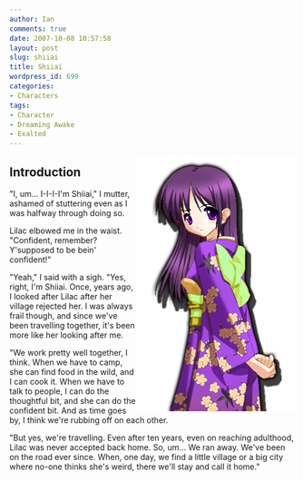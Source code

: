 ```yaml
---
author: Ian
comments: true
date: 2007-10-08 10:57:58
layout: post
slug: shiiai
title: Shiiai
wordpress_id: 699
categories:
- Characters
tags:
- Character
- Dreaming Awake
- Exalted
---
```


<p><img src="/characters/portraits/shiiai.png" style="float:right" /></p>
<h2>Introduction</h2>
<div>
<p>"I, um...  I-I-I-I&#039;m Shiiai," I mutter, ashamed of stuttering even as I was halfway through doing so.</p>
<p>Lilac elbowed me in the waist.  "Confident, remember?  Y&#039;supposed to be bein&#039; confident!"</p>
<p>"Yeah," I said with a sigh.  "Yes, right, I&#039;m Shiiai.  Once, years ago, I looked after Lilac after her village rejected her.  I was always frail though, and since we&#039;ve been travelling together, it&#039;s been more like her looking after me.</p>
<p>"We work pretty well together, I think.  When we have to camp, she can find food in the wild, and I can cook it.  When we have to talk to people, I can do the thoughtful bit, and she can do the confident bit.  And as time goes by, I think we&#039;re rubbing off on each other.</p>
<p>"But yes, we&#039;re travelling.  Even after ten years, even on reaching adulthood, Lilac was never accepted back home.  So, um...  We ran away.  We&#039;ve been on the road ever since.  When, one day, we find a little village or a big city where no-one thinks she&#039;s weird, there we&#039;ll stay and call it home."</p>
</div>